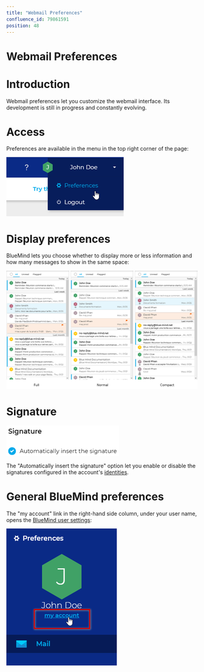 ```yaml
---
title: "Webmail Preferences"
confluence_id: 79861591
position: 48
---
```

# Webmail Preferences


# Introduction

Webmail preferences let you customize the webmail interface. Its development is still in progress and constantly evolving.


# Access

Preferences are available in the menu in the top right corner of the page:

![](../../../attachments/79861591/79861597.png)

# Display preferences

BlueMind lets you choose whether to display more or less information and how many messages to show in the same space:

![](../../../attachments/79861591/79861595.png)

# Signature

![](../../../attachments/79861591/79861594.png)

The "Automatically insert the signature" option let you enable or disable the signatures configured in the account's [identities](/Guide_de_l_utilisateur/La_messagerie/Les_identités/).

# General BlueMind preferences

The "my account" link in the right-hand side column, under your user name, opens the [BlueMind user settings](/Guide_de_l_utilisateur/Paramètres_utilisateur/):

![](../../../attachments/79861591/79861592.png)


